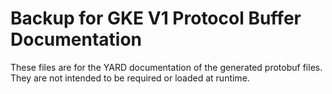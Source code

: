 # Backup for GKE V1 Protocol Buffer Documentation

These files are for the YARD documentation of the generated protobuf files.
They are not intended to be required or loaded at runtime.
